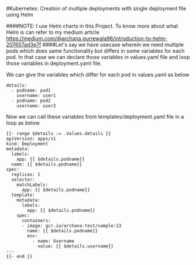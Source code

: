 #Kubernetes: Creation of multiple deployments with single deployment file using Helm

####NOTE: I use Helm charts in this Project. To know more about what Helm is can refer to my medium article https://medium.com/@archana.gurrewala96/introduction-to-helm-207657ad3e7f 
####Let's say we have usecase wherein we need multiple pods which does same functionality but differs in some variables for each pod. In that case we can declare those variables in values.yaml file and loop those variables in deployment.yaml file.


We can give the variables which differ for each pod in values.yaml as below
```buildoutcfg
details:
  - podname: pod1
    username: user1
  - podname: pod2
    username: user2
```

Now we can call these variables from templates/deployment.yaml file in a loop as below
```buildoutcfg
{{- range $details := .Values.details }}
apiVersion: apps/v1
kind: Deployment
metadata:
  labels:
    app: {{ $details.podname}}
  name: {{ $details.podname}}
spec:
  replicas: 1
  selector:
    matchLabels:
      app: {{ $details.podname}}
  template:
    metadata:
      labels:
        app: {{ $details.podname}}
    spec:
      containers:
      - image: gcr.io/archana-test/sample:13
        name: {{ $details.podname}}
        env:
          - name: Username
            value: {{ $details.username}}
---
{{- end }}

```